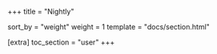 +++
title = "Nightly"

sort_by = "weight"
weight = 1
template = "docs/section.html"

[extra]
toc_section = "user"
+++
